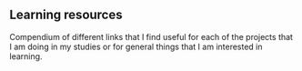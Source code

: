 ## Learning resources

Compendium of different links that I find useful for each of the projects that I am doing in my studies
or for general things that I am interested in learning. 

